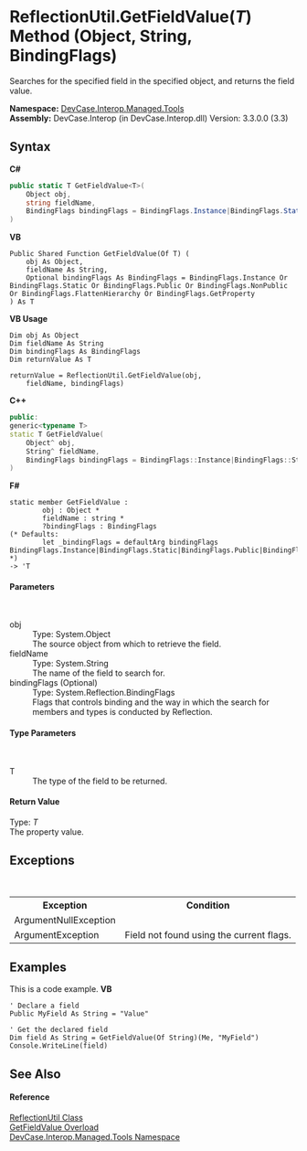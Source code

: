 # ReflectionUtil.GetFieldValue(*T*) Method (Object, String, BindingFlags)
 

Searches for the specified field in the specified object, and returns the field value.

**Namespace:**&nbsp;<a href="N_DevCase_Interop_Managed_Tools">DevCase.Interop.Managed.Tools</a><br />**Assembly:**&nbsp;DevCase.Interop (in DevCase.Interop.dll) Version: 3.3.0.0 (3.3)

## Syntax

**C#**<br />
``` C#
public static T GetFieldValue<T>(
	Object obj,
	string fieldName,
	BindingFlags bindingFlags = BindingFlags.Instance|BindingFlags.Static|BindingFlags.Public|BindingFlags.NonPublic|BindingFlags.FlattenHierarchy|BindingFlags.GetProperty
)

```

**VB**<br />
``` VB
Public Shared Function GetFieldValue(Of T) ( 
	obj As Object,
	fieldName As String,
	Optional bindingFlags As BindingFlags = BindingFlags.Instance Or BindingFlags.Static Or BindingFlags.Public Or BindingFlags.NonPublic Or BindingFlags.FlattenHierarchy Or BindingFlags.GetProperty
) As T
```

**VB Usage**<br />
``` VB Usage
Dim obj As Object
Dim fieldName As String
Dim bindingFlags As BindingFlags
Dim returnValue As T

returnValue = ReflectionUtil.GetFieldValue(obj, 
	fieldName, bindingFlags)
```

**C++**<br />
``` C++
public:
generic<typename T>
static T GetFieldValue(
	Object^ obj, 
	String^ fieldName, 
	BindingFlags bindingFlags = BindingFlags::Instance|BindingFlags::Static|BindingFlags::Public|BindingFlags::NonPublic|BindingFlags::FlattenHierarchy|BindingFlags::GetProperty
)
```

**F#**<br />
``` F#
static member GetFieldValue : 
        obj : Object * 
        fieldName : string * 
        ?bindingFlags : BindingFlags 
(* Defaults:
        let _bindingFlags = defaultArg bindingFlags BindingFlags.Instance|BindingFlags.Static|BindingFlags.Public|BindingFlags.NonPublic|BindingFlags.FlattenHierarchy|BindingFlags.GetProperty
*)
-> 'T 

```


#### Parameters
&nbsp;<dl><dt>obj</dt><dd>Type: System.Object<br />The source object from which to retrieve the field.</dd><dt>fieldName</dt><dd>Type: System.String<br />The name of the field to search for.</dd><dt>bindingFlags (Optional)</dt><dd>Type: System.Reflection.BindingFlags<br />Flags that controls binding and the way in which the search for members and types is conducted by Reflection.</dd></dl>

#### Type Parameters
&nbsp;<dl><dt>T</dt><dd>The type of the field to be returned.</dd></dl>

#### Return Value
Type: *T*<br />The property value.

## Exceptions
&nbsp;<table><tr><th>Exception</th><th>Condition</th></tr><tr><td>ArgumentNullException</td><td /></tr><tr><td>ArgumentException</td><td>Field not found using the current flags.</td></tr></table>

## Examples
This is a code example. 
**VB**<br />
``` VB
' Declare a field
Public MyField As String = "Value"

' Get the declared field
Dim field As String = GetFieldValue(Of String)(Me, "MyField")
Console.WriteLine(field)
```


## See Also


#### Reference
<a href="T_DevCase_Interop_Managed_Tools_ReflectionUtil">ReflectionUtil Class</a><br /><a href="Overload_DevCase_Interop_Managed_Tools_ReflectionUtil_GetFieldValue">GetFieldValue Overload</a><br /><a href="N_DevCase_Interop_Managed_Tools">DevCase.Interop.Managed.Tools Namespace</a><br />